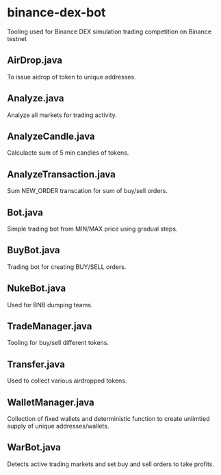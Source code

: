 # binance-dex-bot
Tooling used for Binance DEX simulation trading competition on Binance testnet

AirDrop.java 
------------
To issue aidrop of token to unique addresses.

Analyze.java
------------
Analyze all markets for trading activity.

AnalyzeCandle.java
------------------
Calculacte sum of 5 min candles of tokens.

AnalyzeTransaction.java
-----------------------
Sum NEW_ORDER transcation for sum of buy/sell orders.

Bot.java
--------
Simple trading bot from MIN/MAX price using gradual steps.

BuyBot.java
-----------
Trading bot for creating BUY/SELL orders.

NukeBot.java
------------
Used for BNB dumping teams.

TradeManager.java
-----------------
Tooling for buy/sell different tokens.

Transfer.java
-------------
Used to collect various airdropped tokens.

WalletManager.java
------------------
Collection of fixed wallets and deterministic function to create unlimtied supply of unique addresses/wallets.

WarBot.java
-----------
Detects active trading markets and set buy and sell orders to take profits.
